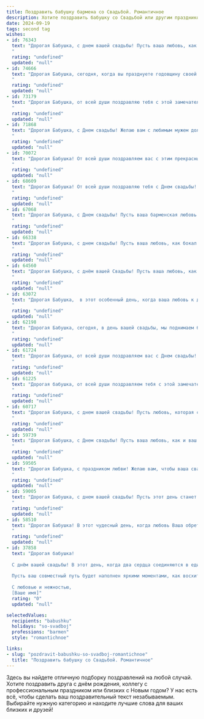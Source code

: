 ```yaml
---
title: Поздравить бабушку бармена со Свадьбой. Романтичное
description: Хотите поздравить бабушку со Свадьбой или другим праздником? Наш ИИ создаст незабываемое поздравление, а вы обязательно выделитесь среди других.  
date: 2024-09-19
tags: second tag
wishes:
- id: 76343
  text: "Дорогая Бабушка, с днем вашей свадьбы! Пусть ваша любовь, как вино, с годами становится только крепче и слаще, а  каждый ваш день  будет наполнен счастьем, теплом  и   бархатным ароматом  любви, как в  лучшие  годы  вашей  молодости!
  "
  rating: "undefined"
  updated: "null"
- id: 74666
  text: "Дорогая Бабушка, сегодня, когда вы празднуете годовщину своей свадьбы, хочется сказать, как сильно восхищаюсь вашим любовным союзом. Ваши чувства, как крепкое вино, с годами только становятся богаче и вкуснее, их аромат — это история, сплетенная из счастливых мгновений. Пусть эта праздничная атмосфера наполнит ваш вечер нежностью, теплом и радостью. Счастья вам, дорогие!
  "
  rating: "undefined"
  updated: "null"
- id: 73179
  text: "Дорогая Бабушка, от всей души поздравляю тебя с этой замечательной, полной любви и счастья свадьбой! Пусть ваша барменская история любви будет полна искрящихся моментов, как лучшие коктейли, и пусть ваш совместный путь всегда будет сладким, как медовый месяц. Желаю вам бесконечной радости, крепкой любви и бесконечного счастья!
  "
  rating: "undefined"
  updated: "null"
- id: 71868
  text: "Дорогая Бабушка, с Днем свадьбы! Желаю вам с любимым мужем долгих лет совместной жизни, наполненных любовью, счастьем и нежностью. Пусть ваши сердца всегда бьются в унисон, а каждый день будет похож на волшебный коктейль, приготовленный заботливыми руками бармена.
  "
  rating: "undefined"
  updated: "null"
- id: 70072
  text: "Дорогая Бабушка! От всей души поздравляем вас с этим прекрасным днём! Пусть ваша свадьба станет началом новой главы в вашей жизни, наполненной любовью, счастьем и незабываемыми моментами. Желаем вам крепкой семьи, где царят взаимопонимание, уважение и нежность. Пусть ваша любовь будет яркой и сильной, как искры зажжённых свечей на вашем торжестве! 🎉🥂
  "
  rating: "undefined"
  updated: "null"
- id: 68609
  text: "Дорогая Бабушка! От всей души поздравляю тебя с Днем свадьбы! Пусть эта дата станет ещё одним прекрасным воспоминанием в твоей богатой и яркой жизни, как и твоя профессия бармена, которая всегда дарила тебе радость общения и возможность создавать праздничную атмосферу. Желаю тебе бесконечного счастья, любви и крепкого здоровья!
  "
  rating: "undefined"
  updated: "null"
- id: 67068
  text: "Дорогая Бабушка, с Днем свадьбы! Пусть ваша барменская любовь будет такой же искрящей и яркой, как ваши коктейли, а семейная жизнь – слаще и ароматнее самого изысканного напитка! 🥂❤️
  "
  rating: "undefined"
  updated: "null"
- id: 66338
  text: "Дорогая Бабушка, с днем свадьбы! Пусть ваша любовь, как бокал искристого шампанского, всегда будет полна радости и нежности. Желаю вам бесконечного счастья, крепкой семьи и долгих лет, наполненных заботой и взаимной поддержкой!
  "
  rating: "undefined"
  updated: "null"
- id: 64560
  text: "Дорогая Бабушка, с днём вашей Свадьбы! Пусть ваша любовь, как бокал игристого вина, искрится и переливается, а ваше счастье будет сильным и сладким, как коктейль, приготовленный лучшим барменом – вашей судьбой!
  "
  rating: "undefined"
  updated: "null"
- id: 63072
  text: "Дорогая Бабушка,  в этот особенный день, когда ваша любовь к дедушке отмечает юбилей,  пусть ваша душа наполнится любовью, а сердца -  радостью за прожитые вместе годы. Будьте счастливы! 🥂
  "
  rating: "undefined"
  updated: "null"
- id: 62198
  text: "Дорогая Бабушка, сегодня, в день вашей свадьбы, мы поднимаем бокалы за вашу любовь, которая, словно вино, с годами становится только крепче и ароматнее! Желаем вам, чтобы каждый день вашей совместной жизни был наполнен нежностью, заботой и счастливыми мгновениями. Пусть ваша любовь сияет ярче самых дорогих бриллиантов, а вы будете окружены теплом и заботой близких. Счастья вам, дорогие!
  "
  rating: "undefined"
  updated: "null"
- id: 61724
  text: "Дорогая Бабушка, от всей души поздравляем вас с Днем свадьбы! Пусть ваша любовь, словно крепкий коктейль, приготовленный заботливыми руками бармена, будет искриться радостью, опьянять счастьем и согревать вас долгие годы! 🥂
  "
  rating: "undefined"
  updated: "null"
- id: 61225
  text: "Дорогая бабушка, от всей души поздравляем тебя с этой замечательной свадьбой! Пусть любовь, которая сегодня цветет в ваших сердцах, будет такой же сильной и нежной, как лучшие коктейли, что ты когда-то создавала за барной стойкой. Счастья вам, дорогие, долгих лет любви и радости!
  "
  rating: "undefined"
  updated: "null"
- id: 60717
  text: "Дорогая Бабушка, с днем вашей свадьбы! Пусть любовь, которая сияет в ваших глазах, станет еще ярче, а ваш союз – крепким и непоколебимым. Пусть каждый ваш день будет наполнен радостью, счастьем и нежностью друг к другу.
  "
  rating: "undefined"
  updated: "null"
- id: 59739
  text: "Дорогая Бабушка, с Днем свадьбы! Пусть ваша любовь, как и ваш барменский талант, всегда будет искриться и радовать! Желаю вам бесконечного счастья, сладкой жизни и чтобы каждый день был наполнен любовью и яркими красками!
  "
  rating: "undefined"
  updated: "null"
- id: 59505
  text: "Дорогая Бабушка, с праздником любви! Желаю вам, чтобы ваша свадьба была такой же яркой и незабываемой, как Ваши любимые коктейли, которые Вы так талантливо создаете за барной стойкой. Пусть любовь, которую Вы разливаете в стаканы, всегда будет искриться в Ваших глазах!
  "
  rating: "undefined"
  updated: "null"
- id: 59005
  text: "Дорогая Бабушка, с днем вашей свадьбы! Пусть этот день станет началом новой главы в вашей жизни, наполненной любовью, счастьем и нежностью. Желаю вам долгих лет совместной жизни,  радости от каждого прожитого дня и искренних улыбок друг другу. Пусть ваша любовь будет  крепкой, как бархат, и  нежной, как пенный коктейль, приготовленный вашим любимым барменом.
  "
  rating: "undefined"
  updated: "null"
- id: 58510
  text: "Дорогая Бабушка! В этот чудесный день, когда любовь Ваша обретает новое сияние, позвольте поздравить Вас с Днем Свадьбы! Пусть Ваша новая жизнь будет наполнена нежностью, счастьем и  искренними чувствами, как и Ваш любимый коктейль за барной стойкой. 🥂❤️
  "
  rating: "undefined"
  updated: "null"
- id: 37858
  text: "Дорогая бабушка!
  
  С днём вашей свадьбы! В этот день, когда два сердца соединяются в единое целое, хочется поздравить вас с этим чудесным событием. Вы, как искусный бармен, прекрасно умеете смешивать ингредиенты жизни – любовь, поддержку и нежность, создавая уникальный коктейль радости и счастья.
  
  Пусть ваш совместный путь будет наполнен яркими моментами, как восхитительный напиток с разнообразием вкусов. Желаю здоровья, счастья и взаимопонимания. Пусть каждый день становится праздником, а ваша любовь лишь крепчает с годами.
  
  С любовью и нежностью,
  [Ваше имя]"
  rating: "0"
  updated: "null"

selectedValues:
  recipients: "babushku"
  holidays: "so-svadboj"
  professions: "barmen"
  style: "romantichnoe"

links:
- slug: "pozdravit-babushku-so-svadboj-romantichnoe"
  title: "Поздравить бабушку со Свадьбой. Романтичное"
---
```


Здесь вы найдете отличную подборку поздравлений на любой случай. 
Хотите поздравить друга с днём рождения, коллегу с профессиональным праздником или близких с Новым годом? У нас есть всё, чтобы сделать ваш поздравительный текст незабываемым. Выбирайте нужную категорию и находите лучшие слова для ваших близких и друзей!
